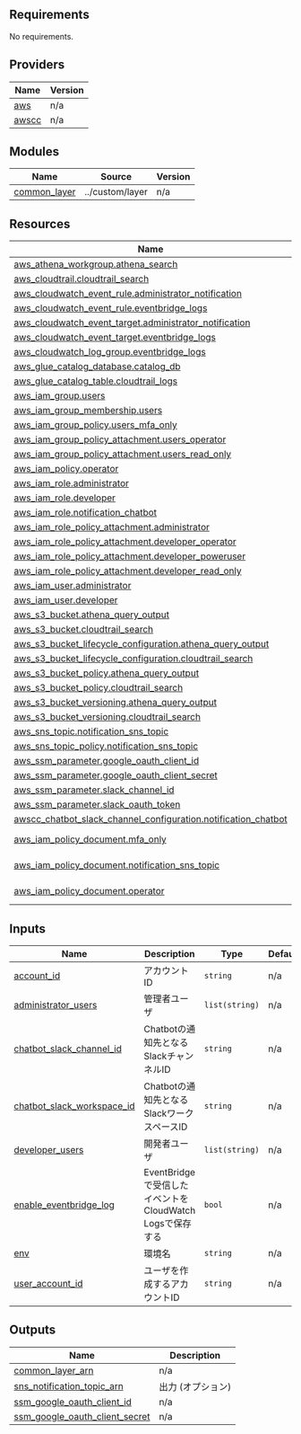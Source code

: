 <!-- BEGIN_TF_DOCS -->
## Requirements

No requirements.

## Providers

| Name | Version |
|------|---------|
| <a name="provider_aws"></a> [aws](#provider\_aws) | n/a |
| <a name="provider_awscc"></a> [awscc](#provider\_awscc) | n/a |

## Modules

| Name | Source | Version |
|------|--------|---------|
| <a name="module_common_layer"></a> [common\_layer](#module\_common\_layer) | ../custom/layer | n/a |

## Resources

| Name | Type |
|------|------|
| [aws_athena_workgroup.athena_search](https://registry.terraform.io/providers/hashicorp/aws/latest/docs/resources/athena_workgroup) | resource |
| [aws_cloudtrail.cloudtrail_search](https://registry.terraform.io/providers/hashicorp/aws/latest/docs/resources/cloudtrail) | resource |
| [aws_cloudwatch_event_rule.administrator_notification](https://registry.terraform.io/providers/hashicorp/aws/latest/docs/resources/cloudwatch_event_rule) | resource |
| [aws_cloudwatch_event_rule.eventbridge_logs](https://registry.terraform.io/providers/hashicorp/aws/latest/docs/resources/cloudwatch_event_rule) | resource |
| [aws_cloudwatch_event_target.administrator_notification](https://registry.terraform.io/providers/hashicorp/aws/latest/docs/resources/cloudwatch_event_target) | resource |
| [aws_cloudwatch_event_target.eventbridge_logs](https://registry.terraform.io/providers/hashicorp/aws/latest/docs/resources/cloudwatch_event_target) | resource |
| [aws_cloudwatch_log_group.eventbridge_logs](https://registry.terraform.io/providers/hashicorp/aws/latest/docs/resources/cloudwatch_log_group) | resource |
| [aws_glue_catalog_database.catalog_db](https://registry.terraform.io/providers/hashicorp/aws/latest/docs/resources/glue_catalog_database) | resource |
| [aws_glue_catalog_table.cloudtrail_logs](https://registry.terraform.io/providers/hashicorp/aws/latest/docs/resources/glue_catalog_table) | resource |
| [aws_iam_group.users](https://registry.terraform.io/providers/hashicorp/aws/latest/docs/resources/iam_group) | resource |
| [aws_iam_group_membership.users](https://registry.terraform.io/providers/hashicorp/aws/latest/docs/resources/iam_group_membership) | resource |
| [aws_iam_group_policy.users_mfa_only](https://registry.terraform.io/providers/hashicorp/aws/latest/docs/resources/iam_group_policy) | resource |
| [aws_iam_group_policy_attachment.users_operator](https://registry.terraform.io/providers/hashicorp/aws/latest/docs/resources/iam_group_policy_attachment) | resource |
| [aws_iam_group_policy_attachment.users_read_only](https://registry.terraform.io/providers/hashicorp/aws/latest/docs/resources/iam_group_policy_attachment) | resource |
| [aws_iam_policy.operator](https://registry.terraform.io/providers/hashicorp/aws/latest/docs/resources/iam_policy) | resource |
| [aws_iam_role.administrator](https://registry.terraform.io/providers/hashicorp/aws/latest/docs/resources/iam_role) | resource |
| [aws_iam_role.developer](https://registry.terraform.io/providers/hashicorp/aws/latest/docs/resources/iam_role) | resource |
| [aws_iam_role.notification_chatbot](https://registry.terraform.io/providers/hashicorp/aws/latest/docs/resources/iam_role) | resource |
| [aws_iam_role_policy_attachment.administrator](https://registry.terraform.io/providers/hashicorp/aws/latest/docs/resources/iam_role_policy_attachment) | resource |
| [aws_iam_role_policy_attachment.developer_operator](https://registry.terraform.io/providers/hashicorp/aws/latest/docs/resources/iam_role_policy_attachment) | resource |
| [aws_iam_role_policy_attachment.developer_poweruser](https://registry.terraform.io/providers/hashicorp/aws/latest/docs/resources/iam_role_policy_attachment) | resource |
| [aws_iam_role_policy_attachment.developer_read_only](https://registry.terraform.io/providers/hashicorp/aws/latest/docs/resources/iam_role_policy_attachment) | resource |
| [aws_iam_user.administrator](https://registry.terraform.io/providers/hashicorp/aws/latest/docs/resources/iam_user) | resource |
| [aws_iam_user.developer](https://registry.terraform.io/providers/hashicorp/aws/latest/docs/resources/iam_user) | resource |
| [aws_s3_bucket.athena_query_output](https://registry.terraform.io/providers/hashicorp/aws/latest/docs/resources/s3_bucket) | resource |
| [aws_s3_bucket.cloudtrail_search](https://registry.terraform.io/providers/hashicorp/aws/latest/docs/resources/s3_bucket) | resource |
| [aws_s3_bucket_lifecycle_configuration.athena_query_output](https://registry.terraform.io/providers/hashicorp/aws/latest/docs/resources/s3_bucket_lifecycle_configuration) | resource |
| [aws_s3_bucket_lifecycle_configuration.cloudtrail_search](https://registry.terraform.io/providers/hashicorp/aws/latest/docs/resources/s3_bucket_lifecycle_configuration) | resource |
| [aws_s3_bucket_policy.athena_query_output](https://registry.terraform.io/providers/hashicorp/aws/latest/docs/resources/s3_bucket_policy) | resource |
| [aws_s3_bucket_policy.cloudtrail_search](https://registry.terraform.io/providers/hashicorp/aws/latest/docs/resources/s3_bucket_policy) | resource |
| [aws_s3_bucket_versioning.athena_query_output](https://registry.terraform.io/providers/hashicorp/aws/latest/docs/resources/s3_bucket_versioning) | resource |
| [aws_s3_bucket_versioning.cloudtrail_search](https://registry.terraform.io/providers/hashicorp/aws/latest/docs/resources/s3_bucket_versioning) | resource |
| [aws_sns_topic.notification_sns_topic](https://registry.terraform.io/providers/hashicorp/aws/latest/docs/resources/sns_topic) | resource |
| [aws_sns_topic_policy.notification_sns_topic](https://registry.terraform.io/providers/hashicorp/aws/latest/docs/resources/sns_topic_policy) | resource |
| [aws_ssm_parameter.google_oauth_client_id](https://registry.terraform.io/providers/hashicorp/aws/latest/docs/resources/ssm_parameter) | resource |
| [aws_ssm_parameter.google_oauth_client_secret](https://registry.terraform.io/providers/hashicorp/aws/latest/docs/resources/ssm_parameter) | resource |
| [aws_ssm_parameter.slack_channel_id](https://registry.terraform.io/providers/hashicorp/aws/latest/docs/resources/ssm_parameter) | resource |
| [aws_ssm_parameter.slack_oauth_token](https://registry.terraform.io/providers/hashicorp/aws/latest/docs/resources/ssm_parameter) | resource |
| [awscc_chatbot_slack_channel_configuration.notification_chatbot](https://registry.terraform.io/providers/hashicorp/awscc/latest/docs/resources/chatbot_slack_channel_configuration) | resource |
| [aws_iam_policy_document.mfa_only](https://registry.terraform.io/providers/hashicorp/aws/latest/docs/data-sources/iam_policy_document) | data source |
| [aws_iam_policy_document.notification_sns_topic](https://registry.terraform.io/providers/hashicorp/aws/latest/docs/data-sources/iam_policy_document) | data source |
| [aws_iam_policy_document.operator](https://registry.terraform.io/providers/hashicorp/aws/latest/docs/data-sources/iam_policy_document) | data source |

## Inputs

| Name | Description | Type | Default | Required |
|------|-------------|------|---------|:--------:|
| <a name="input_account_id"></a> [account\_id](#input\_account\_id) | アカウントID | `string` | n/a | yes |
| <a name="input_administrator_users"></a> [administrator\_users](#input\_administrator\_users) | 管理者ユーザ | `list(string)` | n/a | yes |
| <a name="input_chatbot_slack_channel_id"></a> [chatbot\_slack\_channel\_id](#input\_chatbot\_slack\_channel\_id) | Chatbotの通知先となるSlackチャンネルID | `string` | n/a | yes |
| <a name="input_chatbot_slack_workspace_id"></a> [chatbot\_slack\_workspace\_id](#input\_chatbot\_slack\_workspace\_id) | Chatbotの通知先となるSlackワークスペースID | `string` | n/a | yes |
| <a name="input_developer_users"></a> [developer\_users](#input\_developer\_users) | 開発者ユーザ | `list(string)` | n/a | yes |
| <a name="input_enable_eventbridge_log"></a> [enable\_eventbridge\_log](#input\_enable\_eventbridge\_log) | EventBridgeで受信したイベントをCloudWatch Logsで保存する | `bool` | n/a | yes |
| <a name="input_env"></a> [env](#input\_env) | 環境名 | `string` | n/a | yes |
| <a name="input_user_account_id"></a> [user\_account\_id](#input\_user\_account\_id) | ユーザを作成するアカウントID | `string` | n/a | yes |

## Outputs

| Name | Description |
|------|-------------|
| <a name="output_common_layer_arn"></a> [common\_layer\_arn](#output\_common\_layer\_arn) | n/a |
| <a name="output_sns_notification_topic_arn"></a> [sns\_notification\_topic\_arn](#output\_sns\_notification\_topic\_arn) | 出力 (オプション) |
| <a name="output_ssm_google_oauth_client_id"></a> [ssm\_google\_oauth\_client\_id](#output\_ssm\_google\_oauth\_client\_id) | n/a |
| <a name="output_ssm_google_oauth_client_secret"></a> [ssm\_google\_oauth\_client\_secret](#output\_ssm\_google\_oauth\_client\_secret) | n/a |
<!-- END_TF_DOCS -->